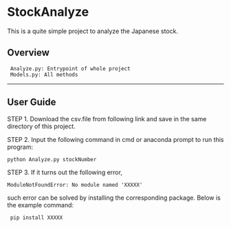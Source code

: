﻿# StockAnalyze
This is a quite simple project to analyze the Japanese stock.
## Overview
     Analyze.py: Entrypoint of whole project
     Models.py: All methods
----
## User Guide
STEP 1. Download the csv.file from following link and save in the same directory of this project. 
        
STEP 2. Input the following command in cmd or anaconda prompt to run this program:
    
    python Analyze.py stockNumber

STEP 3. If it turns out the following error,

    ModuleNotFoundError: No module named 'XXXXX'

such error can be solved by installing the corresponding package. Below is the example command:
    
     pip install XXXXX
